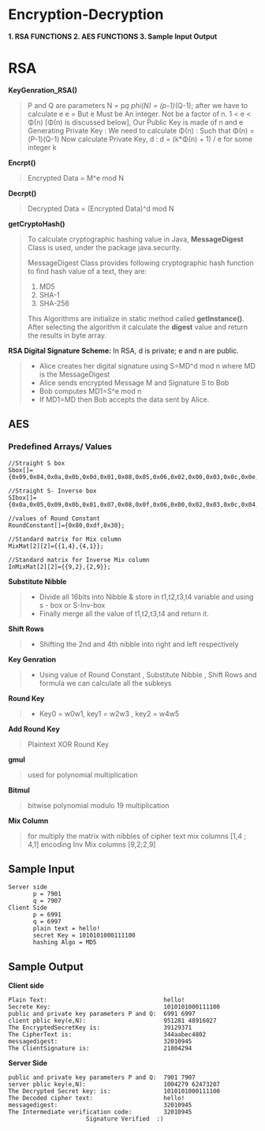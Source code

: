 # Encryption-Decryption
**1. RSA   FUNCTIONS
2. AES FUNCTIONS
3. Sample Input Output**



# RSA

**KeyGenration_RSA()**

>  P and Q are parameters
>     N = p*q
>     phi(N) = (p-1)*(Q-1);
>     after we have to calculate e
>     e = But e Must be
>     An integer. 	Not be a factor of n.
>     1 < e < Φ(n) [Φ(n) is discussed below],
>     Our Public Key is made of n and e
>     Generating Private Key :
>     We need to calculate Φ(n) :
>     Such that Φ(n) = (P-1)(Q-1)
>     Now calculate Private Key, d :
>      d = (k*Φ(n) + 1) / e for some integer k
>      
**Encrpt()**
> Encrypted Data = M^e mod N

**Decrpt()**

> Decrypted Data = (Encrypted Data)^d mod N

**getCryptoHash()**

> To calculate cryptographic hashing value in Java,  **MessageDigest** 
> Class is used, under the package java.security.
> 
> MessageDigest Class provides following cryptographic hash function to
> find hash value of a text, they are:  
> 1. MD5  
> 2. SHA-1  
> 3. SHA-256
> 
> This Algorithms are initialize in static method called 
> **getInstance()**. After selecting the algorithm it calculate the  **digest**  value and return the results in byte array.

**RSA Digital Signature Scheme:** 
 In RSA, d is private; e and n are public.

> -   Alice creates her digital signature using S=MD^d mod n where MD is the MessageDigest
> -   Alice sends encrypted Message M and Signature S to Bob
> -   Bob computes MD1=S^e mod n 
> -   If MD1=MD then Bob accepts the data sent by Alice.




## AES

### Predefined Arrays/ Values

    //Straight S box
    Sbox[]={0x09,0x04,0x0a,0x0b,0x0d,0x01,0x08,0x05,0x06,0x02,0x00,0x03,0x0c,0x0e,0x0f,0x07};
     
    //Straight S- Inverse box
    SIbox[]={0x0a,0x05,0x09,0x0b,0x01,0x07,0x08,0x0f,0x06,0x00,0x02,0x03,0x0c,0x04,0x0d,0x0e};
    
    //values of Round Constant
    RoundConstant[]={0x80,0xdf,0x30};
    
    //Standard matrix for Mix column
    MixMat[2][2]={{1,4},{4,1}};
    
    //Standard matrix for Inverse Mix column
    InMixMat[2][2]={{9,2},{2,9}};



**Substitute Nibble**
> - Divide all 16bits into Nibble  & store in t1,t2,t3,t4 variable and using s - box or S-Inv-box  
> - Finally merge all the value of t1,t2,t3,t4 and return it.

**Shift Rows**

>  - Shifting the 2nd and 4th nibble into right and left respectively

**Key Genration**

>  - Using value of Round Constant  , Substitute Nibble , Shift Rows and formula
>  we can calculate all the subkeys

**Round Key**
> - Key0  = w0w1,  key1  = w2w3  ,  key2  = w4w5

**Add Round Key**

> Plaintext XOR Round Key


**gmul**

> used for polynomial multiplication

**Bitmul**

> bitwise polynomial modulo 19 multiplication

**Mix Column**

> for multiply the matrix with nibbles of cipher text
> mix columns [1,4 ; 4,1] 
> encoding Inv Mix columns [9,2;2,9]
> 


## **Sample Input**

 

    Server side
           p = 7901
           q = 7907
    Client Side
		   p = 6991
		   q = 6997
		   plain text = hello!
		   secret Key = 1010101000111100
		   hashing Algo = MD5

## **Sample Output**

   **Client side**
    
    Plain Text:                                 hello!
	Secrete Key:                                1010101000111100
	public and private key parameters P and Q:  6991 6997
	client pblic key(e,N):                      951281 48916027
	The EncryptedSecretKey is:                  39129371
	The CipherText is:                          344aabec4802
	messagedigest:                              32010945
	The ClientSignature is:                     21804294
**Server Side**

    public and private key parameters P and Q:  7901 7907
    server pblic key(e,N):                      1004279 62473207
    The Decrypted Secret key: is:               1010101000111100
    The Decoded cipher text:                    hello!
    messagedigest:                              32010945
    The Intermediate verification code:         32010945
                          Signature Verified  :)
